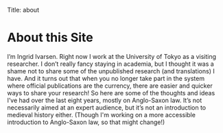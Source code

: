 Title: about

# About this Site

I’m Ingrid Ivarsen. Right now I work at the University of Tokyo as a visiting researcher. I don’t really fancy staying in academia, but I thought it was a shame not to share some of the unpublished research (and translations) I have. And it turns out that when you no longer take part in the system where official publications are the currency, there are easier and quicker ways to share your research! So here are some of the thoughts and ideas I’ve had over the last eight years, mostly on Anglo-Saxon law. It’s not necessarily aimed at an expert audience, but it’s not an introduction to medieval history either. (Though I'm working on a more accessible introduction to Anglo-Saxon law, so that might change!)


